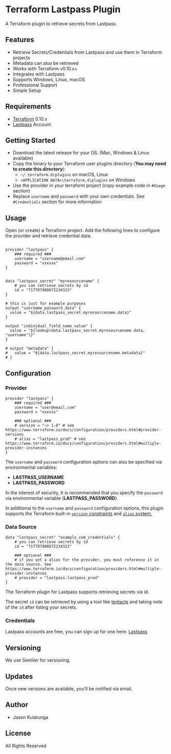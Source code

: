 # Terraform Lastpass Plugin

A Terraform plugin to retrieve secrets from Lastpass.

## Features

- Retrieve Secrets/Credentials from Lastpass and use them in Terraform projects
- Metadata can also be retrieved
- Works with Terraform v0.10.x+
- Integrates with Lastpass
- Supports Windows, Linux, macOS
- Professional Support
- Simple Setup

## Requirements

- [Terraform](https://www.terraform.io/downloads.html) 0.10.x
- [Lastpass](https://lastpass.com/) Account


## Getting Started

- Download the latest release for your OS. (Mac, Windows & Linux available)
- Copy the binary to your Terraform user plugins directory (**You may need to create this directory**):
    - `~/.terraform.d/plugins` on macOS, Linux
    - `<APPLICATION DATA>\terraform.d\plugins` on Windows
- Use the provider in your terraform project (copy example code in `#Usage` section)
- Replace `username` and `password` with your own credentials. See `#Credentials` section for more information

## Usage

Open (or create) a Terraform project. Add the following lines to configure the provider and retrieve credential data.

```hcl

provider "lastpass" {
    ### required ###
    username = "username@email.com"
    password = "xxxxxx"
}


data "lastpass_secret" "myresourcename" {
    # you can retrieve secrets by id
    id = "717787988672234323"
}

# this is just for example purposes
output "username_password_data" {
  value = "${data.lastpass_secret.myresourcename.data}"
}

output "individual_field_name_value" {
  value = "${lookup(data.lastpass_secret.myresourcename.data, "username")}"
}

# output "metadata" {
#   value = "${data.lastpass_secret.myresourcename.metadata}"
# }
```

## Configuration

### Provider

```hcl
provider "lastpass" {
    ### required ###
    username = "user@email.com"
    password = "xxxxxx"

    ### optional ###
    # version = "~> 1.0" # see https://www.terraform.io/docs/configuration/providers.html#provider-versions
    # alias = "lastpass_prod" # see https://www.terraform.io/docs/configuration/providers.html#multiple-provider-instances
}
```

The `username` and `password` configuration options can also be specified via environmental variables:

- **LASTPASS_USERNAME**
- **LASTPASS_PASSWORD**

In the interest of security, It is recommended that you specify the `password` via environmental variable (**LASTPASS_PASSWORD**).

In additional to the `username` and `password` configuration options, this plugin supports the Terraform built-in
[`version` constraints](https://www.terraform.io/docs/configuration/providers.html#provider-versions) and [`alias` system.](https://www.terraform.io/docs/configuration/providers.html#multiple-provider-instances)

### Data Source

```hcl
data "lastpass_secret" "example_com_credentials" {
    # you can retrieve secrets by id
    id = "717787988672234323"

    ### optional ###
    # if you set a alias for the provider, you must reference it in the data source. See https://www.terraform.io/docs/configuration/providers.html#multiple-provider-instances
    # provider = "lastpass.lastpass_prod"
}
```

The Terraform plugin for Lastpass supports retrieving secrets via id.

The secret `id` can be retrieved by using a tool like [tentacle](https://github.com/AnalogJ/tentacle) and taking note of the `id` after listing your secrets.

### Credentials

Lastpass accounts are free, you can sign up for one here: [Lastpass](https://www.lastpass.com/)

## Versioning
We use SemVer for versioning.

## Updates
Once new versions are available, you'll be notified via email.

## Author
- Jason Kulatunga

## License
All Rights Reserved

